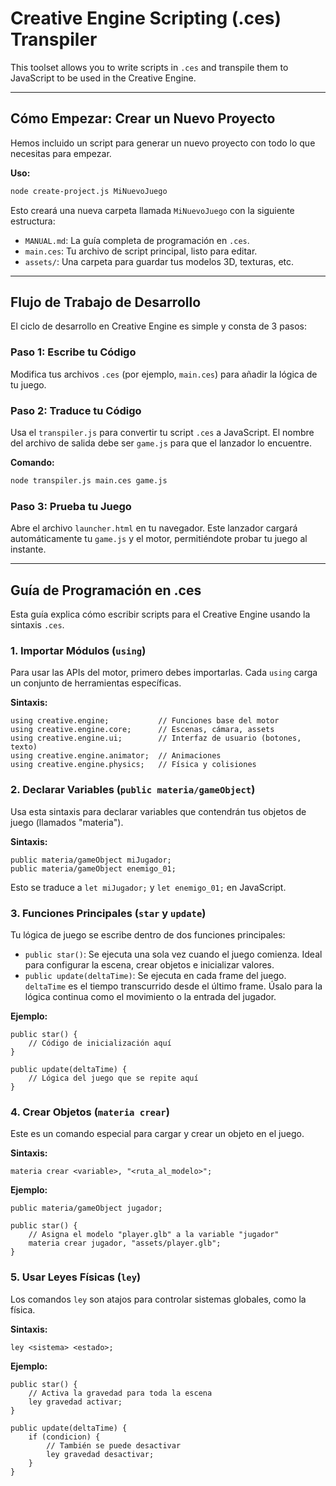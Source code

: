 # Creative Engine Scripting (.ces) Transpiler

This toolset allows you to write scripts in `.ces` and transpile them to JavaScript to be used in the Creative Engine.

---

## Cómo Empezar: Crear un Nuevo Proyecto

Hemos incluido un script para generar un nuevo proyecto con todo lo que necesitas para empezar.

**Uso:**
```bash
node create-project.js MiNuevoJuego
```
Esto creará una nueva carpeta llamada `MiNuevoJuego` con la siguiente estructura:
- `MANUAL.md`: La guía completa de programación en `.ces`.
- `main.ces`: Tu archivo de script principal, listo para editar.
- `assets/`: Una carpeta para guardar tus modelos 3D, texturas, etc.

---

## Flujo de Trabajo de Desarrollo

El ciclo de desarrollo en Creative Engine es simple y consta de 3 pasos:

### Paso 1: Escribe tu Código
Modifica tus archivos `.ces` (por ejemplo, `main.ces`) para añadir la lógica de tu juego.

### Paso 2: Traduce tu Código
Usa el `transpiler.js` para convertir tu script `.ces` a JavaScript. El nombre del archivo de salida debe ser `game.js` para que el lanzador lo encuentre.

**Comando:**
```bash
node transpiler.js main.ces game.js
```

### Paso 3: Prueba tu Juego
Abre el archivo `launcher.html` en tu navegador. Este lanzador cargará automáticamente tu `game.js` y el motor, permitiéndote probar tu juego al instante.

---

## Guía de Programación en .ces

Esta guía explica cómo escribir scripts para el Creative Engine usando la sintaxis `.ces`.

### 1. Importar Módulos (`using`)

Para usar las APIs del motor, primero debes importarlas. Cada `using` carga un conjunto de herramientas específicas.

**Sintaxis:**
```ces
using creative.engine;           // Funciones base del motor
using creative.engine.core;      // Escenas, cámara, assets
using creative.engine.ui;        // Interfaz de usuario (botones, texto)
using creative.engine.animator;  // Animaciones
using creative.engine.physics;   // Física y colisiones
```

### 2. Declarar Variables (`public materia/gameObject`)

Usa esta sintaxis para declarar variables que contendrán tus objetos de juego (llamados "materia").

**Sintaxis:**
```ces
public materia/gameObject miJugador;
public materia/gameObject enemigo_01;
```
Esto se traduce a `let miJugador;` y `let enemigo_01;` en JavaScript.

### 3. Funciones Principales (`star` y `update`)

Tu lógica de juego se escribe dentro de dos funciones principales:

*   `public star()`: Se ejecuta una sola vez cuando el juego comienza. Ideal para configurar la escena, crear objetos e inicializar valores.
*   `public update(deltaTime)`: Se ejecuta en cada frame del juego. `deltaTime` es el tiempo transcurrido desde el último frame. Úsalo para la lógica continua como el movimiento o la entrada del jugador.

**Ejemplo:**
```ces
public star() {
    // Código de inicialización aquí
}

public update(deltaTime) {
    // Lógica del juego que se repite aquí
}
```

### 4. Crear Objetos (`materia crear`)

Este es un comando especial para cargar y crear un objeto en el juego.

**Sintaxis:**
```ces
materia crear <variable>, "<ruta_al_modelo>";
```

**Ejemplo:**
```ces
public materia/gameObject jugador;

public star() {
    // Asigna el modelo "player.glb" a la variable "jugador"
    materia crear jugador, "assets/player.glb";
}
```

### 5. Usar Leyes Físicas (`ley`)

Los comandos `ley` son atajos para controlar sistemas globales, como la física.

**Sintaxis:**
```ces
ley <sistema> <estado>;
```

**Ejemplo:**
```ces
public star() {
    // Activa la gravedad para toda la escena
    ley gravedad activar;
}

public update(deltaTime) {
    if (condicion) {
        // También se puede desactivar
        ley gravedad desactivar;
    }
}
```
